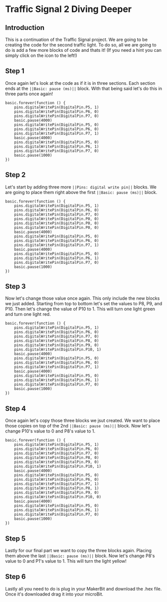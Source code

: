 # Traffic Signal 2 Diving Deeper

## Introduction 

This is a continuation of the Traffic Signal project. We are going to be creating the code for the second traffic light. To do so, all we are going to do is add a few more blocks of code and thats it! (If you need a hint you can simply click on the icon to the left!)

## Step 1 

Once again let's look at the code as if it is in three sections. Each section ends at the ``||Basic: pause (ms)||`` block. With that being said let's do this in three parts once again!

```blocks
basic.forever(function () {
    pins.digitalWritePin(DigitalPin.P5, 1)
    pins.digitalWritePin(DigitalPin.P6, 0)
    pins.digitalWritePin(DigitalPin.P7, 0)
    basic.pause(4000)
    pins.digitalWritePin(DigitalPin.P5, 0)
    pins.digitalWritePin(DigitalPin.P6, 0)
    pins.digitalWritePin(DigitalPin.P7, 1)
    basic.pause(4000)
    pins.digitalWritePin(DigitalPin.P5, 0)
    pins.digitalWritePin(DigitalPin.P6, 1)
    pins.digitalWritePin(DigitalPin.P7, 0)
    basic.pause(1000)
})

```

## Step 2

Let's start by adding three more ``||Pins: digital write pin||`` blocks. We are going to place them right above the first ``||Basic: pause (ms)||`` block.

```blocks
basic.forever(function () {
    pins.digitalWritePin(DigitalPin.P5, 1)
    pins.digitalWritePin(DigitalPin.P6, 0)
    pins.digitalWritePin(DigitalPin.P7, 0)
    pins.digitalWritePin(DigitalPin.P0, 0)
    pins.digitalWritePin(DigitalPin.P0, 0)
    pins.digitalWritePin(DigitalPin.P0, 0)
    basic.pause(4000)
    pins.digitalWritePin(DigitalPin.P5, 0)
    pins.digitalWritePin(DigitalPin.P6, 0)
    pins.digitalWritePin(DigitalPin.P7, 1)
    basic.pause(4000)
    pins.digitalWritePin(DigitalPin.P5, 0)
    pins.digitalWritePin(DigitalPin.P6, 1)
    pins.digitalWritePin(DigitalPin.P7, 0)
    basic.pause(1000)
})
```

## Step 3 

Now let's change those value once again. This only include the new blocks we just added. Starting from top to bottom let's set the values to P8, P9, and P10. Then let's change the value of P10 to 1. This will turn one light green and turn one light red. 

```blocks
basic.forever(function () {
    pins.digitalWritePin(DigitalPin.P5, 1)
    pins.digitalWritePin(DigitalPin.P6, 0)
    pins.digitalWritePin(DigitalPin.P7, 0)
    pins.digitalWritePin(DigitalPin.P8, 0)
    pins.digitalWritePin(DigitalPin.P9, 0)
    pins.digitalWritePin(DigitalPin.P10, 1)
    basic.pause(4000)
    pins.digitalWritePin(DigitalPin.P5, 0)
    pins.digitalWritePin(DigitalPin.P6, 0)
    pins.digitalWritePin(DigitalPin.P7, 1)
    basic.pause(4000)
    pins.digitalWritePin(DigitalPin.P5, 0)
    pins.digitalWritePin(DigitalPin.P6, 1)
    pins.digitalWritePin(DigitalPin.P7, 0)
    basic.pause(1000)
})
```

## Step 4 

Once again let's copy those three blocks we jsut created. We want to place those copies on top of the 2nd ``||Basic: pause (ms)||`` block. Now let's change P10's value to 0 and P8's value to 1. 

```blocks
basic.forever(function () {
    pins.digitalWritePin(DigitalPin.P5, 1)
    pins.digitalWritePin(DigitalPin.P6, 0)
    pins.digitalWritePin(DigitalPin.P7, 0)
    pins.digitalWritePin(DigitalPin.P8, 0)
    pins.digitalWritePin(DigitalPin.P9, 0)
    pins.digitalWritePin(DigitalPin.P10, 1)
    basic.pause(4000)
    pins.digitalWritePin(DigitalPin.P5, 0)
    pins.digitalWritePin(DigitalPin.P6, 0)
    pins.digitalWritePin(DigitalPin.P7, 1)
    pins.digitalWritePin(DigitalPin.P8, 1)
    pins.digitalWritePin(DigitalPin.P9, 0)
    pins.digitalWritePin(DigitalPin.P10, 0)
    basic.pause(4000)
    pins.digitalWritePin(DigitalPin.P5, 0)
    pins.digitalWritePin(DigitalPin.P6, 1)
    pins.digitalWritePin(DigitalPin.P7, 0)
    basic.pause(1000)
})
```

## Step 5

Lastly for our final part we want to copy the three blocks again. Placing them above the last ``||Basic: pause (ms)||`` block. Now let's change P8's value to 0 and P1's value to 1. This will turn the light yellow!

## Step 6 

Lastly all you need to do is plug in your MakerBit and download the .hex file. Once it's downloaded drag it into your microBit.





